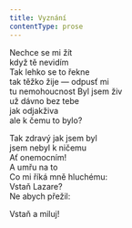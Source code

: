 ```yaml
---
title: Vyznání
contentType: prose
---
```


<section>

Nechce se mi žít  
když tě nevidím  
Tak lehko se to řekne  
tak těžko žije — odpusť mi  
tu nemohoucnost Byl jsem živ  
už dávno bez tebe  
jak odjakživa  
ale k čemu to bylo?

Tak zdravý jak jsem byl  
jsem nebyl k ničemu  
Ať onemocním!  
A umřu na to  
Co mi říká mně hluchému:  
Vstaň Lazare?  
Ne abych přežil:

Vstaň a miluj!

</section>
